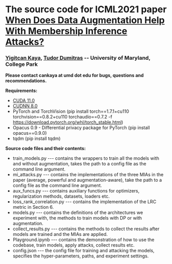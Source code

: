 # The source code for ICML2021 paper [When Does Data Augmentation Help With Membership Inference Attacks?](http://proceedings.mlr.press/v139/kaya21a/kaya21a.pdf)

### [Yigitcan Kaya](http://www.cs.umd.edu/~yigitcan/), [Tudor Dumitras](http://users.umiacs.umd.edu/~tdumitra/) -- University of Maryland, College Park

**Please contact cankaya at umd dot edu for bugs, questions and recommendations.**

**Requirements:**
 * [CUDA 11.0](https://developer.nvidia.com/cuda-11.0-update1-download-archive)
* [CUDNN 8.0](https://developer.nvidia.com/cudnn)
* PyTorch and TorchVision (pip install torch\==1.7.1+cu110 torchvision\==0.8.2+cu110 torchaudio\==0.7.2 -f https://download.pytorch.org/whl/torch_stable.html)
 * Opacus 0.9 - Differential privacy package for PyTorch  (pip install opacus\==0.9.0)
* tqdm (pip install tqdm)

**Source code files and their contents:**
* train_models.py --- contains the wrappers to train all the models with and without augmentation, takes the path to a config file as the command line argument.
* mi_attacks.py --- contains the implementations of the three MIAs in the paper (average, powerful and augmentation-aware), take the path to a config file as the command line argument.
* aux_funcs.py --- contains auxiliary functions for optimizers, regularization methods, datasets, loaders etc.
* loss_rank_correlation.py --- contains the implementation of the LRC metric in Section 6.
* models.py --- contains the definitions of the architectures we experiment with, the methods to train models with DP or with augmentation.
* collect_results.py --- contains the methods to collect the results after models are trained and the MIAs are applied.
* Playground.ipynb --- contains the demonstration of how to use the codebase, train models, apply attacks, collect results etc.
* config.json --- the config file for training and attacking the models, specifies the hyper-parameters, paths, and experiment settings.
